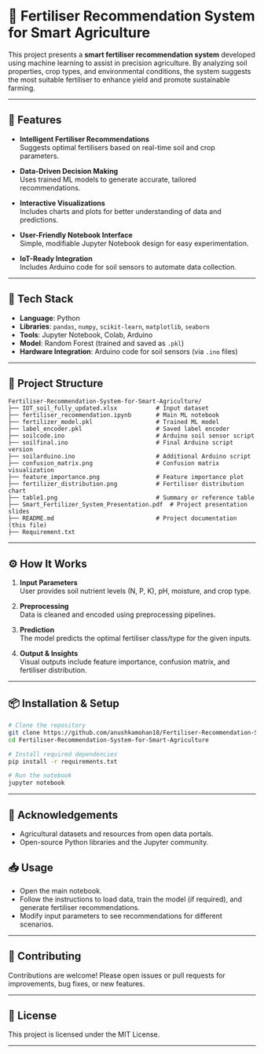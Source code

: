 # 🌾 Fertiliser Recommendation System for Smart Agriculture

This project presents a **smart fertiliser recommendation system** developed using machine learning to assist in precision agriculture. By analyzing soil properties, crop types, and environmental conditions, the system suggests the most suitable fertiliser to enhance yield and promote sustainable farming.

---

## 🚀 Features

- **Intelligent Fertiliser Recommendations**  
  Suggests optimal fertilisers based on real-time soil and crop parameters.

- **Data-Driven Decision Making**  
  Uses trained ML models to generate accurate, tailored recommendations.

- **Interactive Visualizations**  
  Includes charts and plots for better understanding of data and predictions.

- **User-Friendly Notebook Interface**  
  Simple, modifiable Jupyter Notebook design for easy experimentation.

- **IoT-Ready Integration**  
  Includes Arduino code for soil sensors to automate data collection.

---

## 🧠 Tech Stack

- **Language**: Python  
- **Libraries**: `pandas`, `numpy`, `scikit-learn`, `matplotlib`, `seaborn`  
- **Tools**: Jupyter Notebook, Colab, Arduino  
- **Model**: Random Forest (trained and saved as `.pkl`)  
- **Hardware Integration**: Arduino code for soil sensors (via `.ino` files)

---

## 📁 Project Structure

```plaintext
Fertiliser-Recommendation-System-for-Smart-Agriculture/
├── IOT_soil_fully_updated.xlsx           # Input dataset
├── fertiliser_recommendation.ipynb       # Main ML notebook
├── fertilizer_model.pkl                  # Trained ML model
├── label_encoder.pkl                     # Saved label encoder
├── soilcode.ino                          # Arduino soil sensor script
├── soilfinal.ino                         # Final Arduino script version
├── soilarduino.ino                       # Additional Arduino script
├── confusion_matrix.png                  # Confusion matrix visualization
├── feature_importance.png                # Feature importance plot
├── fertilizer_distribution.png           # Fertiliser distribution chart
├── table1.png                            # Summary or reference table
├── Smart_Fertilizer_System_Presentation.pdf  # Project presentation slides
├── README.md                             # Project documentation (this file)
├── Requirement.txt            
```

---

## ⚙️ How It Works

1. **Input Parameters**  
   User provides soil nutrient levels (N, P, K), pH, moisture, and crop type.

2. **Preprocessing**  
   Data is cleaned and encoded using preprocessing pipelines.

3. **Prediction**  
   The model predicts the optimal fertiliser class/type for the given inputs.

4. **Output & Insights**  
   Visual outputs include feature importance, confusion matrix, and fertiliser distribution.

---

## 📦 Installation & Setup

```bash
# Clone the repository
git clone https://github.com/anushkamohan18/Fertiliser-Recommendation-System-for-Smart-Agriculture.git
cd Fertiliser-Recommendation-System-for-Smart-Agriculture

# Install required dependencies
pip install -r requirements.txt

# Run the notebook
jupyter notebook
```
----
## 🙏 Acknowledgements

- Agricultural datasets and resources from open data portals.
- Open-source Python libraries and the Jupyter community.
## 📥 Usage

- Open the main notebook.
- Follow the instructions to load data, train the model (if required), and generate fertiliser recommendations.
- Modify input parameters to see recommendations for different scenarios.


---

## 🤝 Contributing

Contributions are welcome! Please open issues or pull requests for improvements, bug fixes, or new features.

---

## 📄 License

This project is licensed under the MIT License.

---
